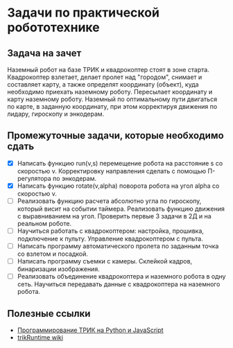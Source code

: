 # Задачи по практической робототехнике
## Задача на зачет
Наземный робот на базе ТРИК и квадрокоптер стоят в зоне старта. Квадрокоптер взлетает, делает пролет над "городом", снимает и составляет карту, а также определят координату (объект), куда необходимо приехать наземному роботу. Пересылает координату и карту наземному роботу.
Наземный по оптимальному пути двигаться по карте, в заданную координату, при этом корректируя движения по лидару, гироскопу и энкодерам.

## Промежуточные задачи, которые необходимо сдать
- [X] Написать функцию run(v,s) перемещение робота на расстояние s со скоростью v. Корректировку направления сделать с помощью П-регулятора по энкодерам.
- [X] Написать функцию rotate(v,alpha) поворота робота на угол alpha со скоростью v. 
- [ ] Реализовать функцию расчета абсолютно угла по гироскопу, который висит на событии таймера. Реализовать функцию движения с выравниванием на угол.
Проверить первые 3 задачи в 2Д и на реальном роботе.
- [ ] Научиться работать с квадрокоптером: настройка, прошивка, подключение к пульту. Управление квадрокоптером с пульта.
- [ ] Написать программу автоматического пролета по заданным точка со взлетом и посадкой.
- [ ] Написать программу съемки с камеры. Склейкой кадров, бинаризации изображения.
- [ ] Реализовать объединение квадрокоптера и наземного робота в одну сеть. Научиться передавать данные с квадрокоптера на наземного робота.

## Полезные ссылки
- [Программирование ТРИК на Python и JavaScript](https://help.trikset.com/trik/programming-code)
- [trikRuntime wiki](https://github.com/trikset/trikRuntime/wiki)

